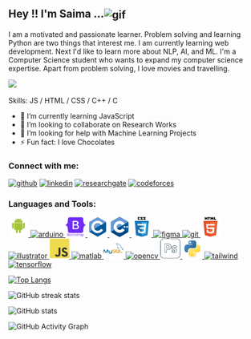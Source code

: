 <!-- ![I am Fresh Graduate ](https://i.pinimg.com/originals/0f/ee/e3/0feee3b548da0dcc30a7a35f2167f650.gif) -->
<!-- <img src='https://github.com/saimasiddique/demo-gif' alt='github' height='80%' width='90%' align='center'>  -->



##  Hey !! I'm Saima ...<img align="center" src="https://i.pinimg.com/originals/b9/37/12/b9371273ae94a946e92074d1b9696680.gif" width="65" height="65" alt="gif">



I am a motivated and passionate learner. Problem solving and learning Python are two things that interest me. I am currently learning web development. Next I'd like to learn more about NLP, AI, and ML. I'm a Computer Science student who wants to expand my computer science expertise. Apart from problem solving, I love movies and travelling.

![](https://komarev.com/ghpvc/?username=your-github-saimasiddique&abbreviated=true&color=blue)  

Skills:  JS / HTML / CSS / C++ / C 

- 🌱 I’m currently learning JavaScript 
- 👯 I’m looking to collaborate on Research Works 
- 🤔 I’m looking for help with Machine Learning Projects   
- ⚡ Fun fact: I love Chocolates 



<h3 align="left">Connect with me:</h3>

[<img src='https://user-images.githubusercontent.com/74038190/212257468-1e9a91f1-b626-4baa-b15d-5c385dfa7ed2.gif' alt='github' height='40'>](https://github.com/saimasiddique) [<img src="https://cliply.co/wp-content/uploads/2021/02/372102050_LINKEDIN_ICON_TRANSPARENT_1080.gif" alt='linkedin' height='40'>](https://www.linkedin.com/in/saima-siddique-tashfia-ce022/)  [<img src='https://gbiomed.kuleuven.be/english/research/50000715/50000716/ungap/Pictures_and_Logos_UNGAP_website/social-media-logos/researchgate-logo/image' alt='researchgate' height='38'>](https://www.researchgate.net/profile/Saima-Tashfia-2)   [<img src='https://raw.githubusercontent.com/rahuldkjain/github-profile-readme-generator/master/src/images/icons/Social/codeforces.svg' alt='codeforces' height='38'>](https://codeforces.com/profile/saima_siddique)    


<h3 align="left">Languages and Tools:</h3>
<p align="left">
<a href="https://developer.android.com" target="_blank" rel="noreferrer"> <img src="https://raw.githubusercontent.com/devicons/devicon/master/icons/android/android-original-wordmark.svg" alt="android" width="40" height="40"/> </a> 
<a href="https://www.arduino.cc/" target="_blank" rel="noreferrer"> <img src="https://cdn.worldvectorlogo.com/logos/arduino-1.svg" alt="arduino" width="40" height="40"/> </a> <a href="https://getbootstrap.com" target="_blank" rel="noreferrer"> <img src="https://raw.githubusercontent.com/devicons/devicon/master/icons/bootstrap/bootstrap-plain-wordmark.svg" alt="bootstrap" width="40" height="40"/> </a> 
<a href="https://www.cprogramming.com/" target="_blank" rel="noreferrer"> <img src="https://raw.githubusercontent.com/devicons/devicon/master/icons/c/c-original.svg" alt="c" width="40" height="40"/> </a> 
<a href="https://www.w3schools.com/cpp/" target="_blank" rel="noreferrer"> <img src="https://raw.githubusercontent.com/devicons/devicon/master/icons/cplusplus/cplusplus-original.svg" alt="cplusplus" width="40" height="40"/> </a> 
<a href="https://www.w3schools.com/css/" target="_blank" rel="noreferrer"> <img src="https://raw.githubusercontent.com/devicons/devicon/master/icons/css3/css3-original-wordmark.svg" alt="css3" width="40" height="40"/> </a> 
<a href="https://www.figma.com/" target="_blank" rel="noreferrer"> <img src="https://www.vectorlogo.zone/logos/figma/figma-icon.svg" alt="figma" width="40" height="40"/> </a> <a href="https://git-scm.com/" target="_blank" rel="noreferrer"> <img src="https://www.vectorlogo.zone/logos/git-scm/git-scm-icon.svg" alt="git" width="40" height="40"/> </a> <a href="https://www.w3.org/html/" target="_blank" rel="noreferrer"> <img src="https://raw.githubusercontent.com/devicons/devicon/master/icons/html5/html5-original-wordmark.svg" alt="html5" width="40" height="40"/> </a> <a href="https://www.adobe.com/in/products/illustrator.html" target="_blank" rel="noreferrer"> <img src="https://www.vectorlogo.zone/logos/adobe_illustrator/adobe_illustrator-icon.svg" alt="illustrator" width="40" height="40"/> </a>
<a href="https://developer.mozilla.org/en-US/docs/Web/JavaScript" target="_blank" rel="noreferrer"> <img src="https://raw.githubusercontent.com/devicons/devicon/master/icons/javascript/javascript-original.svg" alt="javascript" width="40" height="40"/> </a> 
<a href="https://www.mathworks.com/" target="_blank" rel="noreferrer"> <img src="https://upload.wikimedia.org/wikipedia/commons/2/21/Matlab_Logo.png" alt="matlab" width="40" height="40"/> </a> <a href="https://www.mysql.com/" target="_blank" rel="noreferrer"> <img src="https://raw.githubusercontent.com/devicons/devicon/master/icons/mysql/mysql-original-wordmark.svg" alt="mysql" width="40" height="40"/> </a> 
<a href="https://opencv.org/" target="_blank" rel="noreferrer"> <img src="https://www.vectorlogo.zone/logos/opencv/opencv-icon.svg" alt="opencv" width="40" height="40"/> </a> <a href="https://www.photoshop.com/en" target="_blank" rel="noreferrer"> <img src="https://raw.githubusercontent.com/devicons/devicon/master/icons/photoshop/photoshop-line.svg" alt="photoshop" width="40" height="40"/> </a> 
<a href="https://www.python.org" target="_blank" rel="noreferrer"> <img src="https://raw.githubusercontent.com/devicons/devicon/master/icons/python/python-original.svg" alt="python" width="40" height="40"/> </a> 
<a href="https://tailwindcss.com/" target="_blank" rel="noreferrer"> <img src="https://www.vectorlogo.zone/logos/tailwindcss/tailwindcss-icon.svg" alt="tailwind" width="40" height="40"/> </a>
<a href="https://www.tensorflow.org" target="_blank" rel="noreferrer"> <img src="https://www.vectorlogo.zone/logos/tensorflow/tensorflow-icon.svg" alt="tensorflow" width="40" height="40"/> </a> 
</p>


[![Top Langs](https://github-readme-stats.vercel.app/api/top-langs/?username=saimasiddique)](https://github.com/anuraghazra/github-readme-stats)

![GitHub streak stats](https://github-readme-streak-stats.herokuapp.com/?user=saimasiddique)  

![GitHub stats](https://github-readme-stats.vercel.app/api?username=saimasiddique&show_icons=true)  

![GitHub Activity Graph](https://activity-graph.herokuapp.com/graph?username=saimasiddique)  




